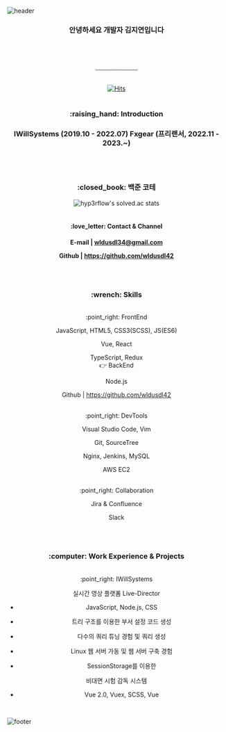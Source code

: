 ![header](https://capsule-render.vercel.app/api?type=waving&&color=gradient&height=100&section=header&fontSize=90)
<div align = "center">
<h3>안녕하세요 개발자 김지연입니다</h3>
<br/><br/>

﹏﹏﹏﹏﹏﹏﹏
<br/><br/>

[![Hits](https://hits.seeyoufarm.com/api/count/incr/badge.svg?url=https%3A%2F%2Fgithub.com%2Fwldusdl42&count_bg=%23FFD5D5&title_bg=%23FF7575&icon=&icon_color=%23E7E7E7&title=VISIT&edge_flat=false)](https://hits.seeyoufarm.com)
<br/><br/>

<h3>:raising_hand: Introduction<h3>

IWillSystems (2019.10 - 2022.07)
Fxgear (프리랜서, 2022.11 - 2023.~)

<br/><br/>

<h3>:closed_book: 백준 코테</h3>

![hyp3rflow's solved.ac stats](https://github-readme-solvedac.hyp3rflow.vercel.app/api/?handle=wldusdl42)
<br/><br/>

<h4>:love_letter: Contact & Channel<h4>

E-mail | wldusdl34@gmail.com

Github | https://github.com/wldusdl42

<br/><br/>

<h3>:wrench: Skills</h3>
<br/>
:point_right: FrontEnd

JavaScript, HTML5, CSS3(SCSS), JS(ES6)

Vue, React

TypeScript, Redux
<br/>
:point_right: BackEnd

Node.js 

Github | https://github.com/wldusdl42

<br/>
:point_right: DevTools

Visual Studio Code, Vim 

Git, SourceTree

Nginx, Jenkins, MySQL

AWS EC2

<br/>
:point_right: Collaboration

Jira & Confluence 

Slack

<br/><br/>
<h3>:computer: Work Experience & Projects</h3>

<br/>
:point_right: IWillSystems

실시간 영상 플랫폼 Live-Director

- JavaScript, Node.js, CSS

- 트리 구조를 이용한 부서 설정 코드 생성

- 다수의 쿼리 튜닝 경험 및 쿼리 생성

- Linux 웹 서버 가동 및 웹 서버 구축 경험

- SessionStorage를 이용한 

비대면 시험 감독 시스템

- Vue 2.0, Vuex, SCSS, Vue


</div>

<br/>

![footer](https://capsule-render.vercel.app/api?type=waving&&color=gradient&height=100&section=footer&fontSize=90)